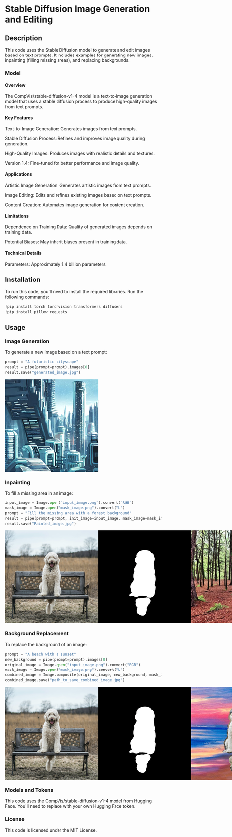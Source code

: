 # Stable Diffusion Image Generation and Editing
## Description

This code uses the Stable Diffusion model to generate and edit images based on text prompts. It includes examples for generating new images, inpainting (filling missing areas), and replacing backgrounds.
### Model
#### Overview
The CompVis/stable-diffusion-v1-4 model is a text-to-image generation model that uses a stable diffusion process to produce high-quality images from text prompts.
#### Key Features
Text-to-Image Generation: Generates images from text prompts.

Stable Diffusion Process: Refines and improves image quality during generation.

High-Quality Images: Produces images with realistic details and textures.

Version 1.4: Fine-tuned for better performance and image quality.
#### Applications
Artistic Image Generation: Generates artistic images from text prompts.

Image Editing: Edits and refines existing images based on text prompts.

Content Creation: Automates image generation for content creation.
#### Limitations
Dependence on Training Data: Quality of generated images depends on training data.

Potential Biases: May inherit biases present in training data.
#### Technical Details
Parameters: Approximately 1.4 billion parameters

## Installation

To run this code, you'll need to install the required libraries. Run the following commands:

```bash
!pip install torch torchvision transformers diffusers
!pip install pillow requests
```
## Usage
### Image Generation

To generate a new image based on a text prompt:
```Python
prompt = "A futuristic cityscape"
result = pipe(prompt=prompt).images[0]
result.save("generated_image.jpg")
```

<div style="display: flex; justify-content: space-between;">
  <img src="generated_image.jpg" width="300" />

</div>

### Inpainting
To fill a missing area in an image:
```Python
input_image = Image.open("input_image.png").convert("RGB")
mask_image = Image.open("mask_image.png").convert("L")
prompt = "Fill the missing area with a forest background"
result = pipe(prompt=prompt, init_image=input_image, mask_image=mask_image).images[0]
result.save("Painted_image.jpg")
```

<div style="display: flex; justify-content: space-between;">
  <img src="input_image.png" width="300" />
  <img src="mask_image.png" width="300" />
  <img src="Painted_image.jpg" width="300" />
</div>

### Background Replacement
To replace the background of an image:
```Python
prompt = "A beach with a sunset"
new_background = pipe(prompt=prompt).images[0]
original_image = Image.open("input_image.png").convert("RGB")
mask_image = Image.open("mask_image.png").convert("L")
combined_image = Image.composite(original_image, new_background, mask_image)
combined_image.save("path_to_save_combined_image.jpg")
```

<div style="display: flex; justify-content: space-between;">
  <img src="input_image.png" width="300" />
  <img src="mask_image.png" width="300" />
  <img src="new_background_image.jpg" width="300" />
</div>

### Models and Tokens
This code uses the CompVis/stable-diffusion-v1-4 model from Hugging Face. You'll need to replace with your own Hugging Face token.

### License
This code is licensed under the MIT License.

